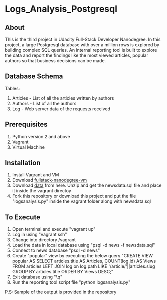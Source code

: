 # Logs_Analysis_Postgresql

## About
This is the third project in Udacity Full-Stack Developer Nanodegree.  In this project, a large Postgresql database with over a million rows is explored by building complex SQL queries. An internal reporting tool is built to explore the data and report the findings like the most viewed articles, popular authors so that business decisions can be made.

## Database Schema
Tables:
1. Articles - List of all the articles written by authors
2. Authors - List of all the authors
3. Log - Web server data of the requests received

## Prerequisites
1. Python version 2 and above
2. Vagrant 
3. Virtual Machine

## Installation
1. Install Vagrant and VM
2. Download [fullstack-nanodegree-vm](https://github.com/udacity/fullstack-nanodegree-vm)
3. Download [data](https://d17h27t6h515a5.cloudfront.net/topher/2016/August/57b5f748_newsdata/newsdata.zip) from here. Unzip and get the newsdata.sql file and place it inside the vagrant directoy
4. Fork this repository or download this project and put the file "logsanalysis.py" inside the vagrant folder along with newsdata.sql

## To Execute
1. Open terminal and execute "vagrant up"
2. Log in using "vagrant ssh"
3. Change into directory /vagrant
4. Load the data in local database using "psql -d news -f newsdata.sql"
5. Connect to news database "psql -d news"
6. Create "popular" view by executing the below query
"CREATE VIEW popular AS SELECT articles.title AS Articles, COUNT(log.id) AS Views FROM articles LEFT JOIN log on log.path LIKE '/article/'||articles.slug GROUP BY articles.title ORDER BY Views DESC;"
7. Exit database using "\q"
8. Run the reporting tool script file "python logsanalysis.py"

P.S: Sample of the output is provided in the repository




